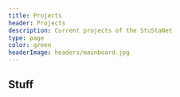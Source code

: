 ```yaml
---
title: Projects
header: Projects
description: Current projects of the StuStaNet
type: page
color: green
headerImage: headers/mainboard.jpg
---
```


## Stuff
